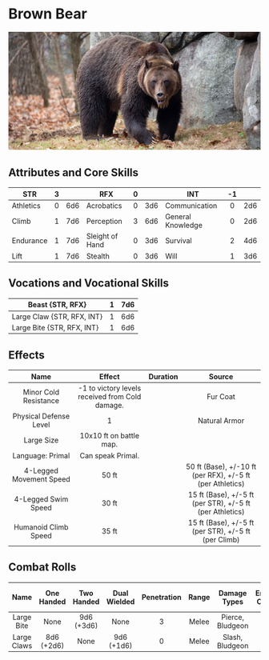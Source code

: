 # Brown Bear

![NotMyImage](BrownBear.png)

## Attributes and Core Skills

| STR       | 3 |    | RFX             | 0 |    | INT               | -1 |    |
| --------- | :-: | :-: | --------------- | :-: | :-: | ----------------- | :-: | :-: |
| Athletics | 0 | 6d6 | Acrobatics      | 0 | 3d6 | Communication     | 0 | 2d6 |
| Climb     | 1 | 7d6 | Perception      | 3 | 6d6 | General Knowledge | 0 | 2d6 |
| Endurance | 1 | 7d6 | Sleight of Hand | 0 | 3d6 | Survival          | 2 | 4d6 |
| Lift      | 1 | 7d6 | Stealth         | 0 | 3d6 | Will              | 1 | 3d6 |

## Vocations and Vocational Skills

| Beast {STR, RFX}           | 1 | 7d6 |
| -------------------------- | :-: | :-: |
| Large Claw {STR, RFX, INT} | 1 | 6d6 |
| Large Bite {STR, RFX, INT} | 1 | 6d6 |

## Effects

|          Name          |                     Effect                     | Duration |                          Source                          |
| :---------------------: | :---------------------------------------------: | :------: | :-------------------------------------------------------: |
|  Minor Cold Resistance  | -1 to victory levels received from Cold damage. |          |                         Fur Coat                         |
| Physical Defense Level |                        1                        |          |                       Natural Armor                       |
|       Large Size       |             10x10 ft on battle map.             |          |                                                          |
|    Language: Primal    |                Can speak Primal.                |          |                                                          |
| 4-Legged Movement Speed |                      50 ft                      |          | 50 ft (Base), +/-10 ft (per RFX), +/-5 ft (per Athletics) |
|  4-Legged Swim Speed  |                      30 ft                      |          | 15 ft (Base), +/-5 ft (per STR), +/-5 ft (per Athletics) |
|  Humanoid Climb Speed  |                      35 ft                      |          |   15 ft (Base), +/-5 ft (per STR), +/-5 ft (per Climb)   |

## Combat Rolls

|    Name    | One<br />Handed | Two<br />Handed | Dual<br />Wielded | Penetration | Range | Damage<br />Types | Engageable<br />Opponents | Area Of<br />Effect | Resource<br />Class |
| :---------: | :-------------: | :-------------: | :---------------: | :---------: | :---: | :---------------: | :-----------------------: | :-----------------: | :-----------------: |
| Large Bite |      None      | 9d6<br />(+3d6) |       None       |      3      | Melee | Pierce, Bludgeon |             1             |        None        |        None        |
| Large Claws | 8d6<br />(+2d6) |      None      |  9d6<br />(+1d6)  |      0      | Melee |  Slash, Bludgeon  |           Rapid           |        None        |        None        |
